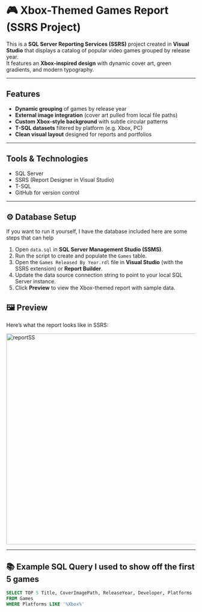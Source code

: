 # 🎮 Xbox-Themed Games Report (SSRS Project)

This is a **SQL Server Reporting Services (SSRS)** project created in **Visual Studio** that displays a catalog of popular video games grouped by release year.  
It features an **Xbox-inspired design** with dynamic cover art, green gradients, and modern typography.

---

##  Features
- **Dynamic grouping** of games by release year  
- **External image integration** (cover art pulled from local file paths)  
- **Custom Xbox-style background** with subtle circular patterns  
- **T-SQL datasets** filtered by platform (e.g. Xbox, PC)  
- **Clean visual layout** designed for reports and portfolios  

---

## Tools & Technologies
- SQL Server  
- SSRS (Report Designer in Visual Studio)  
- T-SQL  
- GitHub for version control  

---

## ⚙️ Database Setup
If you want to run it yourself, I have the database included here are some steps that can help

1. Open `data.sql` in **SQL Server Management Studio (SSMS)**.  
2. Run the script to create and populate the `Games` table.  
3. Open the `Games Released By Year.rdl` file in **Visual Studio** (with the SSRS extension) or **Report Builder**.  
4. Update the data source connection string to point to your local SQL Server instance.  
5. Click **Preview** to view the Xbox-themed report with sample data.



## 🖼️ Preview
Here’s what the report looks like in SSRS:


<img width="1090" height="561" alt="reportSS" src="https://github.com/user-attachments/assets/45bc83fd-faff-4c54-b7a1-f67ae9278618" />

---

## 📚 Example SQL Query I used to show off the first 5 games
```sql
SELECT TOP 5 Title, CoverImagePath, ReleaseYear, Developer, Platforms 
FROM Games 
WHERE Platforms LIKE '%Xbox%'
